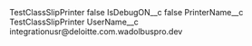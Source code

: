 <?xml version="1.0" encoding="UTF-8"?>
<CustomMetadata xmlns="http://soap.sforce.com/2006/04/metadata" xmlns:xsi="http://www.w3.org/2001/XMLSchema-instance" xmlns:xsd="http://www.w3.org/2001/XMLSchema">
    <label>TestClassSlipPrinter</label>
    <protected>false</protected>
    <values>
        <field>IsDebugON__c</field>
        <value xsi:type="xsd:boolean">false</value>
    </values>
    <values>
        <field>PrinterName__c</field>
        <value xsi:type="xsd:string">TestClassSlipPrinter</value>
    </values>
    <values>
        <field>UserName__c</field>
        <value xsi:type="xsd:string">integrationusr@deloitte.com.wadolbuspro.dev</value>
    </values>
</CustomMetadata>
